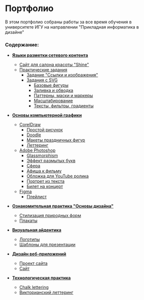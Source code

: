 # Портфолио

В этом портфолио собраны работы за все время обучения в университете ИГУ на направлении "Прикладная информатика в дизайне"

### Содержание:
- **[Языки разметки сетевого контента](https://github.com/ktoropova17/Portfolio/tree/main/Network%20content%20markup%20languages)**
    - [Сайт для салона красоты "Shine"](https://github.com/ktoropova17/Portfolio/tree/main/Network%20content%20markup%20languages/Shine%20Website)
    - [Практические задания](https://github.com/ktoropova17/Portfolio/tree/main/Network%20content%20markup%20languages/Practice%20tasks)
        - [Задание "Ссылки и изображения"](https://github.com/ktoropova17/Portfolio/tree/main/Network%20content%20markup%20languages/Practice%20tasks/Links%20and%20images)
        - [Задания с SVG](https://github.com/ktoropova17/Portfolio/tree/main/Network%20content%20markup%20languages/Practice%20tasks/SVG)
            - [Базовые фигуры](https://github.com/ktoropova17/Portfolio/tree/main/Network%20content%20markup%20languages/Practice%20tasks/SVG/Base%20Figures)
            - [Заливка и обводка](https://github.com/ktoropova17/Portfolio/tree/main/Network%20content%20markup%20languages/Practice%20tasks/SVG/Fill%20and%20Stroke)
            - [Паттерны, маски и маркеры](https://github.com/ktoropova17/Portfolio/tree/main/Network%20content%20markup%20languages/Practice%20tasks/SVG/Patterns%2C%20masks%20and%20markers)
            - [Масштабирование](https://github.com/ktoropova17/Portfolio/tree/main/Network%20content%20markup%20languages/Practice%20tasks/SVG/Scaling)
            - [Тексты, фильтры, градиенты](https://github.com/ktoropova17/Portfolio/tree/main/Network%20content%20markup%20languages/Practice%20tasks/SVG/Text%2C%20filters%20and%20gradients)

- **[Основы компьютерной графики](https://github.com/ktoropova17/Portfolio/tree/main/Basics%20of%20computer%20graphics)**
    - [CorelDraw]()
        - [Простой рисунок](https://github.com/ktoropova17/Portfolio/tree/main/Basics%20of%20computer%20graphics/CorelDraw/Simple%20draw)
        - [Doodle](https://github.com/ktoropova17/Portfolio/tree/main/Basics%20of%20computer%20graphics/CorelDraw/Doodle)
        - [Макеты праздничных фигур](https://github.com/ktoropova17/Portfolio/tree/main/Basics%20of%20computer%20graphics/CorelDraw/Holiday%20figures)
        - [Леттеринг](https://github.com/ktoropova17/Portfolio/tree/main/Basics%20of%20computer%20graphics/CorelDraw/Lettering)
    - [Adobe Photoshop](https://github.com/ktoropova17/Portfolio/tree/main/Basics%20of%20computer%20graphics/Adobe%20Photoshop)
        - [Glassmorphism](https://github.com/ktoropova17/Portfolio/tree/main/Basics%20of%20computer%20graphics/Adobe%20Photoshop/Glassmorphism)
        - [Эффект размытых букв](https://github.com/ktoropova17/Portfolio/tree/main/Basics%20of%20computer%20graphics/Adobe%20Photoshop/Blurred%20letters)
        - [Сфера](https://github.com/ktoropova17/Portfolio/tree/main/Basics%20of%20computer%20graphics/Adobe%20Photoshop/Sphere)
        - [Афиша к фильму](https://github.com/ktoropova17/Portfolio/tree/main/Basics%20of%20computer%20graphics/Adobe%20Photoshop/Poster)
        - [Обложка для YouTube ролика](https://github.com/ktoropova17/Portfolio/tree/main/Basics%20of%20computer%20graphics/Adobe%20Photoshop/YouTube%20cover)
        - [Портрет из текста](https://github.com/ktoropova17/Portfolio/tree/main/Basics%20of%20computer%20graphics/Adobe%20Photoshop/Text%20portrait)
        - [Билет на концерт](https://github.com/ktoropova17/Portfolio/tree/main/Basics%20of%20computer%20graphics/Adobe%20Photoshop/Ticket)
    - [Figma](https://github.com/ktoropova17/Portfolio/tree/main/Basics%20of%20computer%20graphics/Figma)
        - [Плейлист](https://github.com/ktoropova17/Portfolio/tree/main/Basics%20of%20computer%20graphics/Figma/Playlist)


- **[Ознакомительная практика "Основы дизайна"](https://github.com/ktoropova17/Portfolio/tree/main/Practice%20Design%20Basics)**
    - [Стилизация природных форм](https://github.com/ktoropova17/Portfolio/tree/main/Practice%20Design%20Basics/Nature%20forms)
    - [Плакаты](https://github.com/ktoropova17/Portfolio/tree/main/Practice%20Design%20Basics/Posters)


- **[Визуальная айдентика](https://github.com/ktoropova17/Portfolio/tree/main/Visual%20identity)**
    - [Логотипы](https://github.com/ktoropova17/Portfolio/tree/main/Visual%20identity/Logos)
    - [Шаблоны для презентации](https://github.com/ktoropova17/Portfolio/tree/main/Visual%20identity/Templates)


- **[Дизайн веб-приложений](https://github.com/ktoropova17/Portfolio/tree/main/Design%20web%20apps)**
    - [Проект сайта](https://github.com/ktoropova17/Portfolio/tree/main/Design%20web%20apps/Project%20website)
    - [Сайт](https://github.com/ktoropova17/Portfolio/tree/main/Design%20web%20apps/Website)

- **[Технологическая практика](https://github.com/ktoropova17/Portfolio/tree/main/Practice%202)**
    - [Chalk lettering](https://github.com/ktoropova17/Portfolio/tree/main/Practice%202/Chalk%20lettering)
    - [Викторианский леттеринг](https://github.com/ktoropova17/Portfolio/tree/main/Practice%202/Victorian%20lettering)